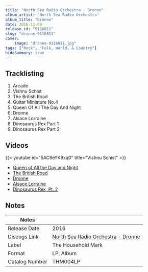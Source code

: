 ```yaml
---
title: "North Sea Radio Orchestra - Dronne"
album_artist: "North Sea Radio Orchestra"
album_title: "Dronne"
date: 2016-11-09
release_id: "9116811"
slug: "dronne-9116811"
cover:
    image: "dronne-9116811.jpg"
tags: ["Rock", "Folk, World, & Country"]
hideSummary: true
---
```


## Tracklisting
1. Arcade
2. Vishnu Schist 
3. The British Road
4. Guitar Miniature No.4 
5. Queen Of All The Day And Night 
6. Dronne
7. Alsace Lorraine
8. Dinosaurus Rex Part 1
9. Dinosaurus Rex Part 2 

## Videos
{{< youtube id="5AC9eYK9xq0" title="Vishnu Schist" >}}
- [Queen of All the Day and Night](https://www.youtube.com/watch?v=xS6jpnVgx9M)
- [The British Road](https://www.youtube.com/watch?v=yafycMIV3aw)
- [Dronne](https://www.youtube.com/watch?v=nhKGhRd8wEc)
- [Alsace Lorraine](https://www.youtube.com/watch?v=HJjdqk6TV9c)
- [Dinosaurus Rex, Pt. 2](https://www.youtube.com/watch?v=XLAfZfAhTkY)

## Notes

| Notes          |             |
| ---------------| ----------- |
| Release Date   | 2016 |
| Discogs Link   | [North Sea Radio Orchestra - Dronne](https://www.discogs.com/release/9116811) |
| Label          | The Household Mark |
| Format         | LP, Album |
| Catalog Number | THM004LP |

